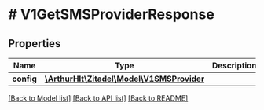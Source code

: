 # # V1GetSMSProviderResponse

## Properties

Name | Type | Description | Notes
------------ | ------------- | ------------- | -------------
**config** | [**\ArthurHlt\Zitadel\Model\V1SMSProvider**](V1SMSProvider.md) |  | [optional]

[[Back to Model list]](../../README.md#models) [[Back to API list]](../../README.md#endpoints) [[Back to README]](../../README.md)
